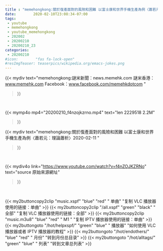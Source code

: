 ```yaml
---
title : "memehongkong:關於復產面對的風險和困難 以富士康和世界手機生產為例〈蕭若元：理論蕭析〉2020-02-11 "
date:        2020-02-10T23:08:34-07:00
tags:
 - youtube
 - memehongkong
 - youtube_memehongkong
 - 202002
 - 20200210
 - 20200210_23
categories:
 - 20200210
#icon:        "fas fa-lock-open"
#resImgTeaser: teaserpics/wikipedia.org/emacs-jokes.png
---
```


{{< mydiv text="memehongkong:謎米新聞：news.memehk.com 謎米香港： www.memehk.com Facebook：www.facebook.com/memehkdotcom "
>}}
<br>


{{< mymp4o mp4="20200210_f4nzojkzrno.mp4"
text="len 2229518    2.2M"
>}}


{{< mydiv text="memehongkong:關於復產面對的風險和困難 以富士康和世界手機生產為例〈蕭若元：理論蕭析〉2020-02-11 "
>}}
<br>

{{< mydiv4o link="https://www.youtube.com/watch?v=f4nZOJKZRNo"
text="source 原始來源網址"
>}}


<br>



{{< my2buttoncopy2clip "music.xspf"        "blue"   "red"    " 单曲"  "复制 VLC 播放器使用的链接：单曲" >}} {{< my2buttoncopy2clip "/all.xspf"         "green"  "black"  " 全部"  "复制 VLC 播放器使用的链接：全部" >}} {{< my2buttoncopy2clip "music.m3u8"        "blue"   "red"    " M1 "    "复制 IPTV 播放器使用的链接：单曲" >}} {{< my2buttongoto      "/hot/helpxspf/"    "green"  "blue"   " 播放器" "如何使用 VLC 播放器或者 IPTV 播放器的教程" >}} {{< my2buttongoto      "/hot/endothers/"   "blue"   "red"    " 月份"   "转到月份总目录" >}} {{< my2buttongoto      "/hot/alltags/"     "green"  "blue"   " 列表"   "转到文章总列表" >}} 
